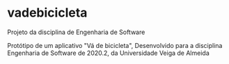 # vadebicicleta
Projeto da disciplina de Engenharia de Software

Protótipo de um aplicativo "Vá de bicicleta",
Desenvolvido para a disciplina Engenharia de Software de 2020.2, da Universidade Veiga de Almeida
